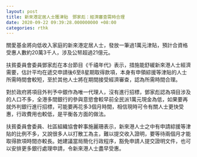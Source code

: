 ```yaml
---
layout: post
title: 新來港定居人士獲津貼　鄧家彪：經濟審查需時合理
date: 2020-09-22 09:39:28.000000000 +08:00
categories: rthk
---
```


關愛基金將向低收入家庭的新來港定居人士，發放一筆過1萬元津貼，預計合資格受惠人數約20萬3千人，涉及公帑超過21億元。

扶貧委員會委員鄧家彪在本台節目《千禧年代》表示，措施能舒緩新來港人士經濟需要，估計平均在遞交申請後6至8星期取得款項，本身有申領綜援等津貼的人士所需時間會較短，至於其他人士將在期間接受經濟審查，認為所需時間合理。

對於政府將項目外判予中銀作為唯一代理人，沒有進行招標，鄧家彪認為項目涉及的人口不多，全港多間銀行的參與意慾會較早前全民派1萬元現金為低，如果要再就外判銀行進行招標，可能要再花多3個月時間，相信現時可令有關人士更快受惠，行政費用也較低，是平衡各方面的做法。

扶貧委員會委員、社區組織協會幹事施麗珊表示，新來港人士之中有申請綜援等津貼的比例不多，又說很多人以打散工為主，難以提交收入證明，要等待兩個月才能取得款項時間亦較長。她建議當局簡化行政程序，豁免申請人提交證明文件，也可以安排更多銀行處理申請，令新來港人士盡早受惠。
